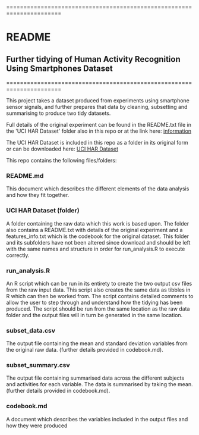 ======================================================================

# README
## Further tidying of Human Activity Recognition Using Smartphones Dataset

======================================================================

This project takes a dataset produced from experiments using smartphone sensor
signals, and further prepares that data by cleaning, subsetting and summarising
to produce two tidy datasets.

Full details of the original experiment can be found in the README.txt file in the 
'UCI HAR Dataset' folder also in this repo or at the link here: 
[information](http://archive.ics.uci.edu/ml/datasets/Human+Activity+Recognition+Using+Smartphones)

The UCI HAR Dataset is included in this repo as a folder in its original form or 
can be downloaded here:
[UCI HAR Dataset](https://d396qusza40orc.cloudfront.net/getdata%2Fprojectfiles%2FUCI%20HAR%20Dataset.zip)

This repo contains the following files/folders:


### README.md
This document which describes the different elements of the data analysis and how
they fit together.


### UCI HAR Dataset (folder)
A folder containing the raw data which this work is based upon.  The folder also
contains a README.txt with details of the original experiment and a features_info.txt
which is the codebook for the original dataset. This folder and its subfolders have
not been altered since download and should be left with the same names and structure 
in order for run_analysis.R to execute correctly.  


### run_analysis.R
An R script which can be run in its entirety to create the two output csv files
from the raw input data.  This script also creates the same data as tibbles in R
which can then be worked from.  The script contains detailed comments to allow the
user to step through and understand how the tidying has been produced.  The script 
should be run from the same location as the raw data folder and the output files will 
in turn be generated in the same location.


### subset_data.csv
The output file containing the mean and standard deviation variables from the original
raw data.  (further details provided in codebook.md).


### subset_summary.csv
The output file containing summarised data across the different subjects and activities
for each variable.  The data is summarised by taking the mean.  (further details 
provided in codebook.md).


### codebook.md
A document which describes the variables included in the output files and how they
were produced
